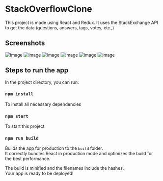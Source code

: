# StackOverflowClone
This project is made using React and Redux. It uses the StackExchange API to get the data (questions, answers, tags, votes, etc.,)

## Screenshots
![image](https://user-images.githubusercontent.com/20417069/154744648-ce35dff9-69d7-4253-87c0-c729a248f18b.png)
![image](https://user-images.githubusercontent.com/20417069/154744690-bc0bc4cf-62f3-44ca-b812-06873f6fb9f8.png)
![image](https://user-images.githubusercontent.com/20417069/154744744-b066c94f-01e7-4fbd-89b0-1c997aab512e.png)
![image](https://user-images.githubusercontent.com/20417069/154744809-1b5e6596-c70e-4258-9955-fc0ec53fbba7.png)
![image](https://user-images.githubusercontent.com/20417069/154744925-364e9623-269e-4971-9bf7-889631cca0bc.png)
![image](https://user-images.githubusercontent.com/20417069/154744973-62cda5d2-9679-4f4f-ac2d-001e2dc1c484.png)

 
## Steps to run the app

In the project directory, you can run:

### `npm install`

To install all necessary dependencies

### `npm start`

To start this project

### `npm run build`

Builds the app for production to the `build` folder.<br />
It correctly bundles React in production mode and optimizes the build for the best performance.

The build is minified and the filenames include the hashes.<br />
Your app is ready to be deployed!
